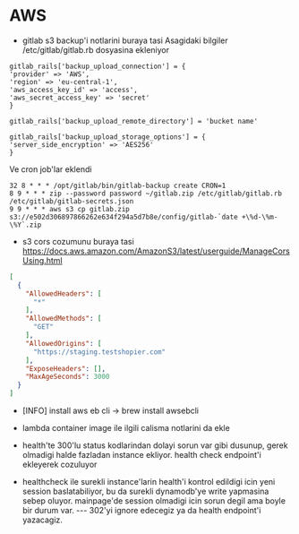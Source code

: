 # AWS

- gitlab s3 backup'i notlarini buraya tasi
  Asagidaki bilgiler /etc/gitlab/gitlab.rb dosyasina ekleniyor

```
gitlab_rails['backup_upload_connection'] = {
'provider' => 'AWS',
'region' => 'eu-central-1',
'aws_access_key_id' => 'access',
'aws_secret_access_key' => 'secret'
}

gitlab_rails['backup_upload_remote_directory'] = 'bucket name'

gitlab_rails['backup_upload_storage_options'] = {
'server_side_encryption' => 'AES256'
}
```

Ve cron job'lar eklendi
```
32 8 * * * /opt/gitlab/bin/gitlab-backup create CRON=1
8 9 * * * zip --password password ~/gitlab.zip /etc/gitlab/gitlab.rb /etc/gitlab/gitlab-secrets.json
9 9 * * * aws s3 cp gitlab.zip s3://e502d306897866262e634f294a5d7b8e/config/gitlab-`date +\%d-\%m-\%Y`.zip
```

- s3 cors cozumunu buraya tasi
  https://docs.aws.amazon.com/AmazonS3/latest/userguide/ManageCorsUsing.html

```json
[
  {
    "AllowedHeaders": [
      "*"
    ],
    "AllowedMethods": [
      "GET"
    ],
    "AllowedOrigins": [
      "https://staging.testshopier.com"
    ],
    "ExposeHeaders": [],
    "MaxAgeSeconds": 3000
  }
]
```

- [INFO] install aws eb cli -> brew install awsebcli

- lambda container image ile ilgili calisma notlarini da ekle

- health'te 300'lu status kodlarindan dolayi sorun var gibi dusunup, gerek olmadigi halde fazladan instance ekliyor. health check endpoint'i ekleyerek cozuluyor
- healthcheck ile surekli instance'larin health'i kontrol edildigi icin yeni session baslatabiliyor, bu da surekli dynamodb'ye write yapmasina sebep oluyor. mainpage'de session olmadigi icin sorun degil ama boyle bir durum var. --- 302'yi ignore edecegiz ya da health endpoint'i yazacagiz.